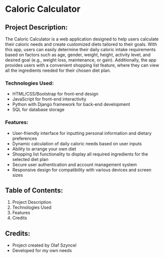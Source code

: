 # Caloric Calculator

## Project Description:
The Caloric Calculator is a web application designed to help users calculate their caloric needs and create customized diets tailored to their goals. With this app, users can easily determine their daily caloric intake requirements based on factors such as age, gender, weight, height, activity level, and desired goal (e.g., weight loss, maintenance, or gain). Additionally, the app provides users with a convenient shopping list feature, where they can view all the ingredients needed for their chosen diet plan.

### Technologies Used:
- HTML/CSS/Bootstrap for front-end design
- JavaScript for front-end interactivity
- Python with Django framework for back-end development
- SQL for database storage

### Features:
- User-friendly interface for inputting personal information and dietary preferences
- Dynamic calculation of daily caloric needs based on user inputs
- Ability to arrange your own diet
- Shopping list functionality to display all required ingredients for the selected diet plan
- Secure user authentication and account management system
- Responsive design for compatibility with various devices and screen sizes

## Table of Contents:
1. Project Description
2. Technologies Used
3. Features
4. Credits

## Credits:
- Project created by Olaf Szyncel
- Developed for my own needs

